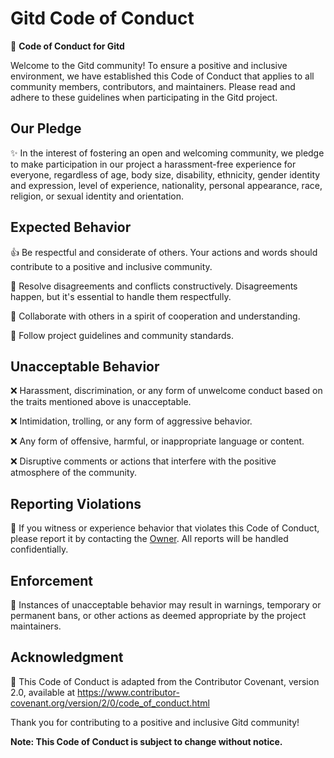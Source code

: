 # Gitd Code of Conduct

🤝 **Code of Conduct for Gitd**

Welcome to the Gitd community! To ensure a positive and inclusive environment, we have established this Code of Conduct that applies to all community members, contributors, and maintainers. Please read and adhere to these guidelines when participating in the Gitd project.

## Our Pledge

✨ In the interest of fostering an open and welcoming community, we pledge to make participation in our project a harassment-free experience for everyone, regardless of age, body size, disability, ethnicity, gender identity and expression, level of experience, nationality, personal appearance, race, religion, or sexual identity and orientation.

## Expected Behavior

👍 Be respectful and considerate of others. Your actions and words should contribute to a positive and inclusive community.

🤔 Resolve disagreements and conflicts constructively. Disagreements happen, but it's essential to handle them respectfully.

🙌 Collaborate with others in a spirit of cooperation and understanding.

🚧 Follow project guidelines and community standards.

## Unacceptable Behavior

❌ Harassment, discrimination, or any form of unwelcome conduct based on the traits mentioned above is unacceptable.

❌ Intimidation, trolling, or any form of aggressive behavior.

❌ Any form of offensive, harmful, or inappropriate language or content.

❌ Disruptive comments or actions that interfere with the positive atmosphere of the community.

## Reporting Violations

🚨 If you witness or experience behavior that violates this Code of Conduct, please report it by contacting the [Owner](https://discordapp.com/users/1149424852986511441). All reports will be handled confidentially.

## Enforcement

🔗 Instances of unacceptable behavior may result in warnings, temporary or permanent bans, or other actions as deemed appropriate by the project maintainers.

## Acknowledgment

🙏 This Code of Conduct is adapted from the Contributor Covenant, version 2.0, available at https://www.contributor-covenant.org/version/2/0/code_of_conduct.html

Thank you for contributing to a positive and inclusive Gitd community!

**Note: This Code of Conduct is subject to change without notice.**
